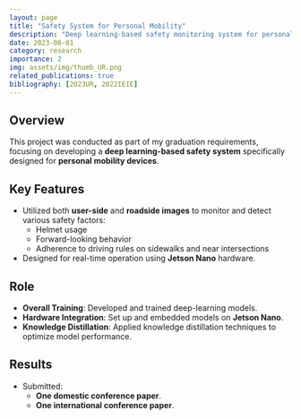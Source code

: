 ```yaml
---
layout: page
title: "Safety System for Personal Mobility"
description: "Deep learning-based safety monitoring system for personal mobility devices, focusing on helmet usage and driving behavior"
date: 2023-06-01
category: research
importance: 2
img: assets/img/thumb_UR.png
related_publications: true
bibliography: [2023UR, 2022IEIE]
---
```


## Overview

This project was conducted as part of my graduation requirements, focusing on developing a **deep learning-based safety system** specifically designed for **personal mobility devices**.

## Key Features

- Utilized both **user-side** and **roadside images** to monitor and detect various safety factors:
  - Helmet usage
  - Forward-looking behavior
  - Adherence to driving rules on sidewalks and near intersections
- Designed for real-time operation using **Jetson Nano** hardware.

## Role

- **Overall Training**: Developed and trained deep-learning models.
- **Hardware Integration**: Set up and embedded models on **Jetson Nano**.
- **Knowledge Distillation**: Applied knowledge distillation techniques to optimize model performance.

## Results

- Submitted:
  - **One domestic conference paper**.
  - **One international conference paper**.
